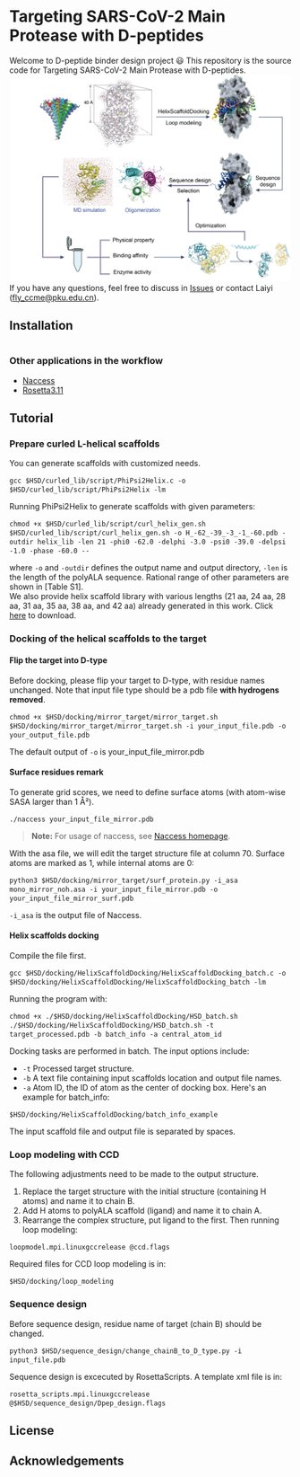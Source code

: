 # Targeting SARS-CoV-2 Main Protease with D-peptides
Welcome to D-peptide binder design project 😃 This repository is the source code for Targeting SARS-CoV-2 Main Protease with D-peptides.
![workflow](https://github.com/laiyii/D-peptide-binder-design/blob/main/Dpep_fig1.png)
If you have any questions, feel free to discuss in [Issues](https://github.com/laiyii/D-peptide-binder-design/issues) or contact Laiyi (fly_ccme@pku.edu.cn).

## Installation
```shell

```
### Other applications in the workflow
- [Naccess](http://www.bioinf.manchester.ac.uk/naccess/)
- [Rosetta3.11](https://downloads.rosettacommons.org/software/academic/)

## Tutorial
### Prepare curled L-helical scaffolds
You can generate scaffolds with customized needs.
```shell
gcc $HSD/curled_lib/script/PhiPsi2Helix.c -o $HSD/curled_lib/script/PhiPsi2Helix -lm
```
Running PhiPsi2Helix to generate scaffolds with given parameters:
```shell
chmod +x $HSD/curled_lib/script/curl_helix_gen.sh
$HSD/curled_lib/script/curl_helix_gen.sh -o H_-62_-39_-3_-1_-60.pdb -outdir helix_lib -len 21 -phi0 -62.0 -delphi -3.0 -psi0 -39.0 -delpsi -1.0 -phase -60.0 --
```
where `-o` and `-outdir` defines the output name and output directory, `-len` is the length of the polyALA sequence. Rational range of other parameters are shown in [Table S1].<br>
We also provide helix scaffold library with various lengths (21 aa, 24 aa, 28 aa, 31 aa, 35 aa, 38 aa, and 42 aa) already generated in this work. Click [here](https://1drv.ms/u/c/1838b20033e25fae/EcgmP7MWDtxGiOSvWAjSSzwBrgVcsVyyKKK8k4YAJU5nkg?e=Xm1Qxd) to download.

### Docking of the helical scaffolds to the target
#### Flip the target into D-type
Before docking, please flip your target to D-type, with residue names unchanged. Note that input file type should be a pdb file **with hydrogens removed**.
```shell
chmod +x $HSD/docking/mirror_target/mirror_target.sh
$HSD/docking/mirror_target/mirror_target.sh -i your_input_file.pdb -o your_output_file.pdb
```
The default output of `-o` is your_input_file_mirror.pdb
#### Surface residues remark
To generate grid scores, we need to define surface atoms (with atom-wise SASA larger than 1 Å²).
```shell
./naccess your_input_file_mirror.pdb
```
> **Note:** For usage of naccess, see [Naccess homepage](http://www.bioinf.manchester.ac.uk/naccess/).

With the asa file, we will edit the target structure file at column 70. Surface atoms are marked as 1, while internal atoms are 0: 
```shell
python3 $HSD/docking/mirror_target/surf_protein.py -i_asa mono_mirror_noh.asa -i your_input_file_mirror.pdb -o your_input_file_mirror_surf.pdb
```
`-i_asa` is the output file of Naccess.

#### Helix scaffolds docking
Compile the file first.
```shell
gcc $HSD/docking/HelixScaffoldDocking/HelixScaffoldDocking_batch.c -o $HSD/docking/HelixScaffoldDocking/HelixScaffoldDocking_batch -lm
```
Running the program with:
```shell
chmod +x ./$HSD/docking/HelixScaffoldDocking/HSD_batch.sh
./$HSD/docking/HelixScaffoldDocking/HSD_batch.sh -t target_processed.pdb -b batch_info -a central_atom_id
```
Docking tasks are performed in batch. The input options include:<br>
- `-t` Processed target structure.
- `-b` A text file containing input scaffolds location and output file names.
- `-a` Atom ID, the ID of atom as the center of docking box.
Here's an example for batch_info:
```text
$HSD/docking/HelixScaffoldDocking/batch_info_example
```
The input scaffold file and output file is separated by spaces.

### Loop modeling with CCD
The following adjustments need to be made to the output structure.
1. Replace the target structure with the initial structure (containing H atoms) and name it to chain B.
2. Add H atoms to polyALA scaffold (ligand) and name it to chain A.
3. Rearrange the complex structure, put ligand to the first.
Then running loop modeling:
```shell
loopmodel.mpi.linuxgccrelease @ccd.flags
```
Required files for CCD loop modeling is in:<br>
```text
$HSD/docking/loop_modeling
```
### Sequence design
Before sequence design, residue name of target (chain B) should be changed.
```shell
python3 $HSD/sequence_design/change_chainB_to_D_type.py -i input_file.pdb
```
Sequence design is excecuted by RosettaScripts. A template xml file is in:<br>
```text
rosetta_scripts.mpi.linuxgccrelease @$HSD/sequence_design/Dpep_design.flags
```

## License

## Acknowledgements






